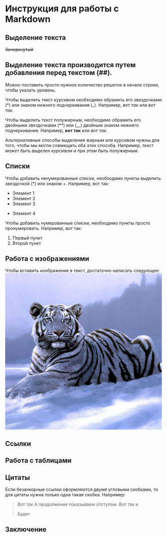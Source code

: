 # Инструкция для работы с Markdown

## Выделение текста
~~Зачеркнутый~~

## Выделение текста производится путем добавления перед текстом (##).
Можно поставить просто нужное количество решеток в начале строки, чтобы указать уровень.

Чтобы выделить текст курсивом необходимо обрамить его звездочками (*) или знаком нижнего подчеркивания (_). Например, *вот так* или _вот так_.

Чтобы выделить текст полужирным, необходимо обрамить его двойными звездочками (**) или (__) двойным знаком нижнего подчеркивания. Например, **вот так** или _вот так_.

Альтернативные способы выделения жирным или курсивом нужны для того, чтобы мы могли совмещать оба этих способа. Например, _текст может быть выделен курсивом и при этом быть *полужирным*_.

## Списки

Чтобы добавить ненумерованные списки, необходимо пункты выделить звездочкой (*) или знаком +. Например, вот так:
* Элемент 1
* Элемент 2
* Элемент 3
+ Элемент 4

Чтобы добавить нумерованные списки, необходимо пункты просто пронумеровать. Например, вот так:
1. Первый пункт
2. Второй пункт

## Работа с изображениями

Чтобы вставить изображение в текст, достаточно написать следующее: ![Привет, это tigr!](tigr.jpg)

## Ссылки

## Работа с таблицами

## Цитаты
Если безанкорные ссылки оформляются двумя угловыми скобками, то для цитаты нужна только одна такая скобка. Например:
>Вот так
А продолжение показываем отступом.
>Вот так
и
>
>Будет

## Заключение
